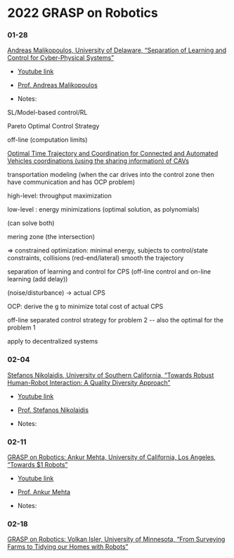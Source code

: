 # 2022 GRASP on Robotics



### 01-28

[Andreas Malikopoulos, University of Delaware, “Separation of Learning and Control for Cyber-Physical Systems”](https://www.grasp.upenn.edu/events/grasp-on-robotics-andreas-malikopoulos/)

- [Youtube link](https://www.youtube.com/watch?v=o58jLYEHLgI)

- [Prof. Andreas Malikopoulos](https://sites.udel.edu/ids-lab/people/malikopoulos-bio/)

- Notes:

SL/Model-based control/RL

Pareto Optimal Control Strategy

off-line (computation limits)

[Optimal Time Trajectory and Coordination for Connected and Automated Vehicles coordinations (using the sharing information) of CAVs](https://arxiv.org/pdf/2003.12183.pdf)


transportation modeling (when the car drives into the control zone then have communication and has OCP problem)

high-level: throughput maximization

low-level : energy minimizations  (optimal solution, as polynomials)

(can solve both)

mering zone (the intersection)

=> constrained optimization: minimal energy, subjects to control/state constraints, collisions (red-end/lateral)   smooth the trajectory

separation of learning and control for CPS (off-line control and on-line learning (add delay))

(noise/disturbance) -> actual CPS

OCP: derive the g to minimize total cost of actual CPS

off-line separated control strategy for problem 2 -- also the optimal for the problem 1

apply to decentralized systems

### 02-04

[Stefanos Nikolaidis, University of Southern California, “Towards Robust Human-Robot Interaction: A Quality Diversity Approach”](https://www.grasp.upenn.edu/events/grasp-on-robotics-stefanos-nikolaidis/)


- [Youtube link]()

- [Prof. Stefanos Nikolaidis](https://stefanosnikolaidis.net/)

- Notes: 


### 02-11

[GRASP on Robotics: Ankur Mehta, University of California, Los Angeles, “Towards $1 Robots”](https://www.grasp.upenn.edu/events/grasp-on-robotics-ankur-mehta/)


- [Youtube link]()

- [Prof. Ankur Mehta](https://uclalemur.com/people/ankur-mehta)

- Notes: 



### 02-18

[GRASP on Robotics: Volkan Isler, University of Minnesota, “From Surveying Farms to Tidying our Homes with Robots”](https://www.grasp.upenn.edu/events/grasp-on-robotics-volkan-isler/)







